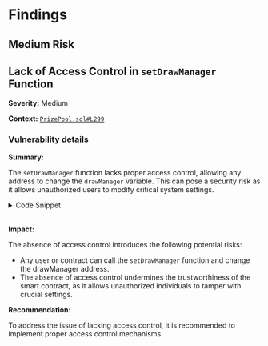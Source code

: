 # Findings

## Medium Risk

## Lack of Access Control in `setDrawManager` Function

**Severity:** Medium

**Context:** [`PrizePool.sol#L299`](https://github.com/GenerationSoftware/pt-v5-prize-pool/blob/4bc8a12b857856828c018510b5500d722b79ca3a/src/PrizePool.sol#L299)

### Vulnerability details

**Summary:**

The `setDrawManager` function lacks proper access control, allowing any address to change the `drawManager` variable. This can pose a security risk as it allows unauthorized users to modify critical system settings.

<!-- ## Code Snippet: -->

<details>
<summary> Code Snippet </summary>

```solidity
function setDrawManager(address _drawManager) external {
  if (drawManager != address(0)) {
    revert DrawManagerAlreadySet();
  }
  drawManager = _drawManager;

  emit DrawManagerSet(_drawManager);
}
```
</details>
<br>

**Impact:**

The absence of access control introduces the following potential risks:

- Any user or contract can call the `setDrawManager` function and change the drawManager address.
- The absence of access control undermines the trustworthiness of the smart contract, as it allows unauthorized individuals to tamper with crucial settings.

**Recommendation:**

To address the issue of lacking access control, it is recommended to implement proper access control mechanisms.
